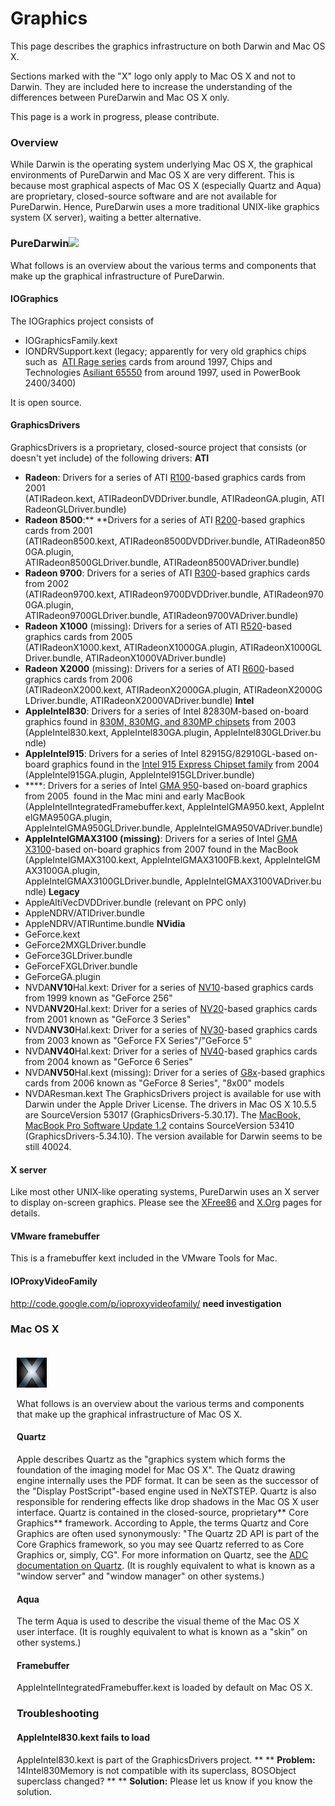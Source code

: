 Graphics
========
This page describes the graphics infrastructure on both Darwin and Mac OS X.

Sections marked with the "X" logo only apply to Mac OS X and not to Darwin. They are included here to increase the understanding of the differences between PureDarwin and Mac OS X only. 

This page is a work in progress, please contribute.

### Overview

While Darwin is the operating system underlying Mac OS X, the graphical environments of PureDarwin and Mac OS X are very different. This is because most graphical aspects of Mac OS X (especially Quartz and Aqua) are proprietary, closed-source software and are not available for PureDarwin. Hence, PureDarwin uses a more traditional UNIX-like graphics system (X server), waiting a better alternative.

### PureDarwin![](http://sites.google.com/a/puredarwin.org/puredarwin/_/rsrc/1212143186078/users/prerequisites/darwin9.gif) 

What follows is an overview about the various terms and components that make up the graphical infrastructure of PureDarwin.

#### IOGraphics

The IOGraphics project consists of
-   IOGraphicsFamily.kext
-   IONDRVSupport.kext (legacy; apparently for very old graphics chips such as  [ATI Rage series](http://en.wikipedia.org/wiki/Comparison_of_ATI_Graphics_Processing_Units#Rage_series) cards from around 1997, Chips and Technologies [Asiliant 65550](http://www.asiliant.com/65550.htm) from around 1997, used in PowerBook 2400/3400)

It is open source.

#### GraphicsDrivers

GraphicsDrivers is a proprietary, closed-source project that consists (or doesn't yet include) of the following drivers:
**ATI**
-   **Radeon**: Drivers for a series of ATI [R100](http://en.wikipedia.org/wiki/Radeon_R100)-based graphics cards from 2001 
    (ATIRadeon.kext, ATIRadeonDVDDriver.bundle, ATIRadeonGA.plugin, ATIRadeonGLDriver.bundle)
-   **Radeon 8500**:** **Drivers for a series of ATI [R200](http://en.wikipedia.org/wiki/Radeon_R200)-based graphics cards from 2001 
    (ATIRadeon8500.kext, ATIRadeon8500DVDDriver.bundle, ATIRadeon8500GA.plugin,
    ATIRadeon8500GLDriver.bundle, ATIRadeon8500VADriver.bundle)
-   **Radeon 9700**: Drivers for a series of ATI [R300](http://en.wikipedia.org/wiki/Radeon_R300)-based graphics cards from 2002 
    (ATIRadeon9700.kext, ATIRadeon9700DVDDriver.bundle, ATIRadeon9700GA.plugin, 
    ATIRadeon9700GLDriver.bundle, ATIRadeon9700VADriver.bundle)
-   **Radeon X1000** (missing): Drivers for a series of ATI [R520](http://en.wikipedia.org/wiki/Radeon_R520)-based graphics cards from 2005
    (ATIRadeonX1000.kext, ATIRadeonX1000GA.plugin, ATIRadeonX1000GLDriver.bundle, ATIRadeonX1000VADriver.bundle)
-   **Radeon X2000** (missing): Drivers for a series of ATI [R600](http://en.wikipedia.org/wiki/Radeon_R600)-based graphics cards from 2006
    (ATIRadeonX2000.kext, ATIRadeonX2000GA.plugin, ATIRadeonX2000GLDriver.bundle, ATIRadeonX2000VADriver.bundle)
**Intel**
-   **AppleIntel830**: Drivers for a series of Intel 82830M-based on-board graphics found in [830M, 830MG, and 830MP chipsets](http://www.intel.com/support/chipsets/sb/CS-009234.htm) from 2003 (AppleIntel830.kext, AppleIntel830GA.plugin, AppleIntel830GLDriver.bundle)
-   **AppleIntel915**: Drivers for a series of Intel 82915G/82910GL-based on-board graphics found in the [Intel 915 Express Chipset family](http://www.intel.com/support/chipsets/sb/CS-011594.htm) from 2004 (AppleIntel915GA.plugin, AppleIntel915GLDriver.bundle)
-   ****: Drivers for a series of Intel [GMA 950](http://en.wikipedia.org/wiki/Intel_GMA#GMA_950)-based on-board graphics from 2005 
    found in the Mac mini and early MacBook 
    (AppleIntelIntegratedFramebuffer.kext, AppleIntelGMA950.kext, AppleIntelGMA950GA.plugin, 
    AppleIntelGMA950GLDriver.bundle, AppleIntelGMA950VADriver.bundle)
-   **AppleIntelGMAX3100 (missing)**: Drivers for a series of Intel [GMA X3100](http://en.wikipedia.org/wiki/Intel_GMA#GMA_X3100)-based on-board graphics from 2007
    found in the MacBook
    (AppleIntelGMAX3100.kext, AppleIntelGMAX3100FB.kext, AppleIntelGMAX3100GA.plugin, 
    AppleIntelGMAX3100GLDriver.bundle, AppleIntelGMAX3100VADriver.bundle)
**Legacy**
-   AppleAltiVecDVDDriver.bundle (relevant on PPC only)
-   AppleNDRV/ATIDriver.bundle
-   AppleNDRV/ATIRuntime.bundle
**NVidia**
-   GeForce.kext
-   GeForce2MXGLDriver.bundle
-   GeForce3GLDriver.bundle
-   GeForceFXGLDriver.bundle
-   GeForceGA.plugin
-   NVDA**NV10**Hal.kext: Driver for a series of [NV10](http://en.wikipedia.org/wiki/GeForce_256)-based graphics cards from 1999 known as "GeForce 256"
-   NVDA**NV20**Hal.kext: Driver for a series of [NV20](http://en.wikipedia.org/wiki/GeForce_3_Series)-based graphics cards from 2001 known as "GeForce 3 Series"
-   NVDA**NV30**Hal.kext: Driver for a series of [NV30](http://en.wikipedia.org/wiki/GeForce_FX_Series)-based graphics cards from 2003 known as "GeForce FX Series"/"GeForce 5"
-   NVDA**NV40**Hal.kext: Driver for a series of [NV40](http://en.wikipedia.org/wiki/GeForce_6_Series)-based graphics cards from 2004 known as "GeForce 6 Series"
-   NVDA**NV50**Hal.kext (missing): Driver for a series of [G8x](../index.html)-based graphics cards from 2006 known as "GeForce 8 Series", "8x00" models
-   NVDAResman.kext
The GraphicsDrivers project is available for use with Darwin under the Apple Driver License.
The drivers in Mac OS X 10.5.5 are SourceVersion 53017 (GraphicsDrivers-5.30.17). The [MacBook, MacBook Pro Software Update 1.2](http://www.apple.com/downloads/macosx/apple/application_updates/macbookmacbookprosoftwareupdate12.html) contains SourceVersion 53410 (GraphicsDrivers-5.34.10). The version available for Darwin seems to be still 40024.

#### X server

Like most other UNIX-like operating systems, PureDarwin uses an X server to display on-screen graphics. Please see the [XFree86](xfree86.html) and [X.Org](xorg.html) pages for details.

#### VMware framebuffer

This is a framebuffer kext included in the VMware Tools for Mac.

#### IOProxyVideoFamily

<http://code.google.com/p/ioproxyvideofamily/> **need investigation**

### Mac OS X

<div style="display:inline;float:right;margin-top:5px;margin-right:10px;margin-bottom:5px;margin-left:10px">

![](/img/users/prerequisites/xicon.jpg)

What follows is an overview about the various terms and components that make up the graphical infrastructure of Mac OS X.

#### Quartz

Apple describes Quartz as the "graphics system which forms the foundation of the imaging model for Mac OS X". The Quatz drawing engine internally uses the PDF format. It can be seen as the successor of the "Display PostScript"-based engine used in NeXTSTEP. Quartz is also responsible for rendering effects like drop shadows in the Mac OS X user interface. Quartz is contained in the closed-source, proprietary** Core Graphics** framework. According to Apple, the terms Quartz and Core Graphics are often used synonymously: "The Quartz 2D API is part of the Core Graphics framework, so you may see Quartz referred to as Core Graphics or, simply, CG". For more information on Quartz, see the [ADC documentation on Quartz](http://developer.apple.com/documentation/GraphicsImaging/Quartz-date.html). (It is roughly equivalent to what is known as a "window server" and "window manager" on other systems.)

#### Aqua
The term Aqua is used to describe the visual theme of the Mac OS X user interface. (It is roughly equivalent to what is known as a "skin" on other systems.)

#### Framebuffer

AppleIntelIntegratedFramebuffer.kext is loaded by default on Mac OS X.

### Troubleshooting

#### AppleIntel830.kext fails to load

AppleIntel830.kext is part of the GraphicsDrivers project.
**
**
**Problem:**
14Intel830Memory is not compatible with its superclass, 8OSObject superclass changed?
**
**
**Solution:**
Please let us know if you know the solution.
